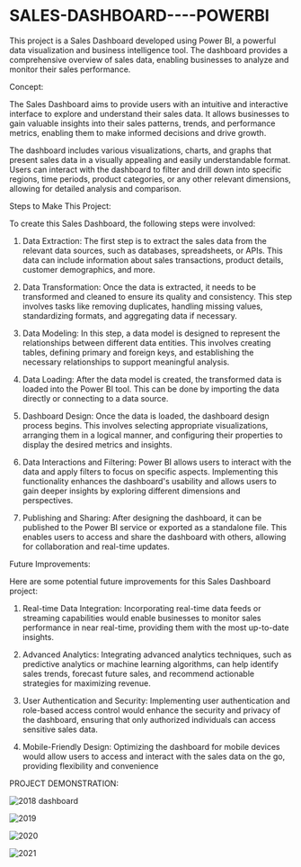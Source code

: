 # SALES-DASHBOARD----POWERBI

This project is a Sales Dashboard developed using Power BI, a powerful data visualization and business intelligence tool. The dashboard provides a comprehensive overview of sales data, enabling businesses to analyze and monitor their sales performance.

Concept:

The Sales Dashboard aims to provide users with an intuitive and interactive interface to explore and understand their sales data. It allows businesses to gain valuable insights into their sales patterns, trends, and performance metrics, enabling them to make informed decisions and drive growth.

The dashboard includes various visualizations, charts, and graphs that present sales data in a visually appealing and easily understandable format. Users can 
interact with the dashboard to filter and drill down into specific regions, time periods, product categories, or any other relevant dimensions, allowing for 
detailed analysis and comparison.

Steps to Make This Project:

To create this Sales Dashboard, the following steps were involved:

1. Data Extraction: The first step is to extract the sales data from the relevant data sources, such as databases, spreadsheets, or APIs. This data can include 
information about sales transactions, product details, customer demographics, and more.

2. Data Transformation: Once the data is extracted, it needs to be transformed and cleaned to ensure its quality and consistency. This step involves tasks like 
removing duplicates, handling missing values, standardizing formats, and aggregating data if necessary.

3. Data Modeling: In this step, a data model is designed to represent the relationships between different data entities. This involves creating tables, defining 
primary and foreign keys, and establishing the necessary relationships to support meaningful analysis.

4. Data Loading: After the data model is created, the transformed data is loaded into the Power BI tool. This can be done by importing the data directly or connecting to a data source.

5. Dashboard Design: Once the data is loaded, the dashboard design process begins. This involves selecting appropriate visualizations, arranging them in a logical 
manner, and configuring their properties to display the desired metrics and insights.

6. Data Interactions and Filtering: Power BI allows users to interact with the data and apply filters to focus on specific aspects. Implementing this functionality 
enhances the dashboard's usability and allows users to gain deeper insights by exploring different dimensions and perspectives.

7. Publishing and Sharing: After designing the dashboard, it can be published to the Power BI service or exported as a standalone file. This enables users to access and share the dashboard with others, allowing for collaboration and real-time updates.

Future Improvements:

Here are some potential future improvements for this Sales Dashboard project:

1. Real-time Data Integration: Incorporating real-time data feeds or streaming capabilities would enable businesses to monitor sales performance in near real-time, 
providing them with the most up-to-date insights.

2. Advanced Analytics: Integrating advanced analytics techniques, such as predictive analytics or machine learning algorithms, can help identify sales trends, 
forecast future sales, and recommend actionable strategies for maximizing revenue.

3. User Authentication and Security: Implementing user authentication and role-based access control would enhance the security and privacy of the dashboard, ensuring that only authorized individuals can access sensitive sales data.

4. Mobile-Friendly Design: Optimizing the dashboard for mobile devices would allow users to access and interact with the sales data on the go, providing flexibility and convenience


PROJECT DEMONSTRATION: 

![2018 dashboard](https://github.com/Keshav25-2002/SALES-DASHBOARD----POWERBI/assets/85608027/de7fe5fb-8ed2-4006-bc7f-dda8360530b4)


![2019](https://github.com/Keshav25-2002/SALES-DASHBOARD----POWERBI/assets/85608027/d5935517-8d46-4233-8f62-374f35f19f59)


![2020](https://github.com/Keshav25-2002/SALES-DASHBOARD----POWERBI/assets/85608027/8dd5ff58-ecc2-4ca2-b20c-c600b9edd558)


![2021](https://github.com/Keshav25-2002/SALES-DASHBOARD----POWERBI/assets/85608027/ad2d840e-0dfe-4e9c-9f3d-ff95e4e38dd8)
